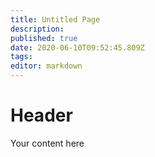 ```yaml
---
title: Untitled Page
description: 
published: true
date: 2020-06-10T09:52:45.809Z
tags: 
editor: markdown
---
```


# Header
Your content here